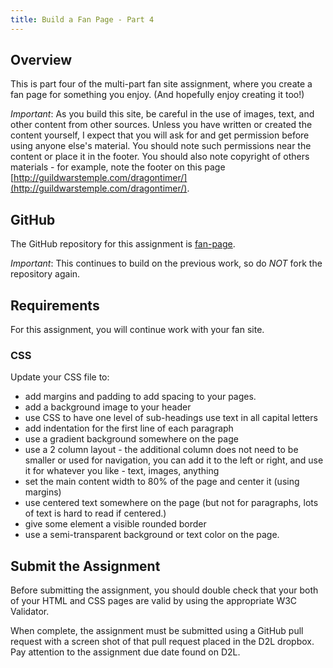 ```yaml
---
title: Build a Fan Page - Part 4
---
```


## Overview
This is part four of the multi-part fan site assignment, where you create a fan page for something you enjoy. (And hopefully enjoy creating it too!)

*Important*: As you build this site, be careful in the use of images, text, and other content from other sources. Unless you have written or created the content yourself, I expect that you will ask for and get permission before using anyone else's material. You should note such permissions near the content or place it in the footer. You should also note copyright of others materials - for example, note the footer on this page [http://guildwarstemple.com/dragontimer/](http://guildwarstemple.com/dragontimer/).

## GitHub
The GitHub repository for this assignment is [fan-page](https://github.com/htc-ccis1301/fan-page).

*Important*: This continues to build on the previous work, so do *NOT* fork the repository again.

## Requirements
For this assignment, you will continue work with your fan site.  

### CSS
Update your CSS file to:

- add margins and padding to add spacing to your pages.  
- add a background image to your header
- use CSS to have one level of sub-headings use text in all capital letters
- add indentation for the first line of each paragraph
- use a gradient background somewhere on the page
- use a 2 column layout - the additional column does not need to be smaller or used for navigation, you can add it to the left or right, and use it for whatever you like - text, images, anything
- set the main content width to 80% of the page and center it (using margins)
- use centered text somewhere on the page (but not for paragraphs, lots of text is hard to read if centered.)
- give some element a visible rounded border
- use a semi-transparent background or text color on the page.


## Submit the Assignment
Before submitting the assignment, you should double check that your both of your HTML and CSS pages are valid by using the appropriate W3C Validator.  

When complete, the assignment must be submitted using a GitHub pull request with a screen shot of that pull request placed in the D2L dropbox.  Pay attention to the assignment due date found on D2L.
